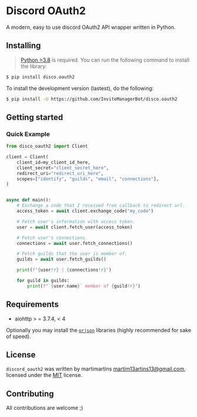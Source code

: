 # Discord OAuth2
A modern, easy to use discord OAuth2 API wrapper written in Python.

## Installing
> [Python >3.8](https://www.python.org/downloads/release/python-370/) is required.
You can run the following command to install the library:
```bash
$ pip install disco.oauth2
```
To install the development version (lastest), do the following:
```bash
$ pip install -U https://github.com/InviteManagerBot/disco.oauth2
```
## Getting started
### Quick Example
```py
from disco_oauth2 import Client

client = Client(
    client_id=my_client_id_here,
    client_secret="client_secret_here",
    redirect_uri="redirect_uri_here",
    scopes=["identify", "guilds", "email", "connections"],
)


async def main():
    # Exchange a code that I received from callback to redirect url.
    access_token = await client.exchange_code("my_code")

    # Fetch user's information with access token.
    user = await client.fetch_user(access_token)

    # Fetch user's connections.
    connections = await user.fetch_connections()

    # Fetch guilds that the user is member of.
    guilds = await user.fetch_guilds()

    print(f"{user!r} | {connections!r}")

    for guild in guilds:
        print(f"`{user.name}` member of {guild!r}")
```

## Requirements
- aiohttp > = 3.7.4, < 4

Optionally you may install the [`orjson`](https://github.com/ijl/orjson) libraries (highly recommended for sake of speed).

## License
`discord_oauth2` was written by martimartins <martim13artins13@gmail.com>, licensed under the [MIT](https://opensource.org/licenses/MIT) license.

## Contributing
All contributions are welcome ;)